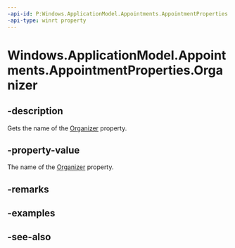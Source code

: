 ----api-id: P:Windows.ApplicationModel.Appointments.AppointmentProperties.Organizer
-api-type: winrt property
---<!-- Property syntaxpublic string Organizer { get; }--># Windows.ApplicationModel.Appointments.AppointmentProperties.Organizer## -descriptionGets the name of the [Organizer](appointment_organizer.md) property.## -property-valueThe name of the [Organizer](appointment_organizer.md) property.## -remarks## -examples## -see-also